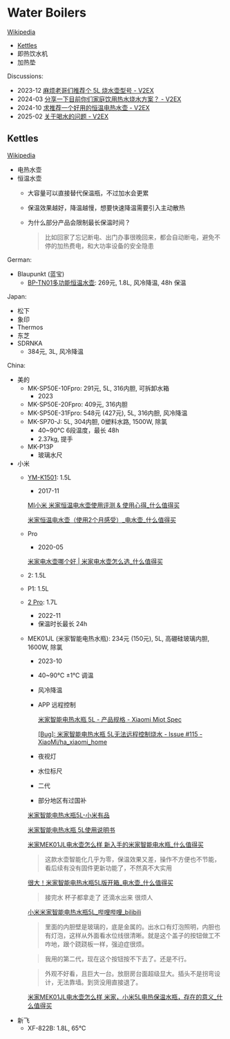 # Water Boilers
[Wikipedia](https://en.wikipedia.org/wiki/Electric_water_boiler)

- [Kettles](#kettles)
- 即热饮水机
- 加热垫

Discussions:
- 2023-12 [麻烦老哥们推荐个 5L 烧水壶型号 - V2EX](https://www.v2ex.com/t/998599)
- 2024-03 [分享一下目前你们家庭饮用热水烧水方案？ - V2EX](https://www.v2ex.com/t/1020149)
- 2024-10 [求推荐一个好用的恒温电热水壶 - V2EX](https://v2ex.com/t/1077426)
- 2025-02 [关于喝水的问题 - V2EX](https://v2ex.com/t/1110838)

## Kettles
[Wikipedia](https://en.wikipedia.org/wiki/Kettle#Electric_kettles)

- 电热水壶
- 恒温水壶
  - 大容量可以直接替代保温瓶，不过加水会更累
  - 保温效果越好，降温越慢，想要快速降温需要引入主动散热
  - 为什么部分产品会限制最长保温时间？

    > 比如回家了忘记断电、出门办事很晚回来，都会自动断电，避免不停的加热费电，和大功率设备的安全隐患

German:
- Blaupunkt (蓝宝)
  - [BP-TN01多功能恒温水壶](https://blaupunkt.com/c_cn/%E4%BA%A7%E5%93%81/bp-tn01%E5%A4%9A%E5%8A%9F%E8%83%BD%E6%81%92%E6%B8%A9%E6%B0%B4%E5%A3%B6/): 269元, 1.8L, 风冷降温, 48h 保温

Japan:
- 松下
- 象印
- Thermos
- 东芝
- SDRNKA
  - 384元, 3L, 风冷降温

China:
- 美的
  - MK-SP50E-10Fpro: 291元, 5L, 316内胆, 可拆卸水箱
    - 2023
  - MK-SP50E-20Fpro: 409元, 316内胆
  - MK-SP50E-31Fpro: 548元 (427元), 5L, 316内胆, 风冷降温
  - MK-SP70-J: 5L, 304内胆, 0塑料水路, 1500W, 除氯
    - 40~90℃ 6段温度，最长 48h
    - 2.37kg, 提手
  - MK-P13P
    - 玻璃水尺
- 小米
  - [YM-K1501](https://www.mi.com/kettle): 1.5L
    - 2017-11

    [MI小米 米家恒温电水壶使用评测 & 使用心得\_什么值得买](https://post.smzdm.com/p/437360/)

    [米家恒温电水壶（使用2个月感受）\_电水壶\_什么值得买](https://post.smzdm.com/p/av8d9zn/)
  - Pro
    - 2020-05

    [米家电水壶哪个好 | 米家电水壶怎么选\_什么值得买](https://post.smzdm.com/p/ag8lg7g7/)
  - 2: 1.5L
  - P1: 1.5L
  - [2 Pro](https://www.mi.com/tw/product/xiaomi-smart-kettle-2-pro/): 1.7L
    - 2022-11
    - 保温时长最长 24h
  - MEK01JL (米家智能电热水瓶): 234元 (150元), 5L, 高硼硅玻璃内胆, 1600W, 除氯
    - 2023-10
    - 40~90℃ ±1℃ 调温
    - 风冷降温
    - APP 远程控制

      [米家智能电热水瓶 5L - 产品规格 - Xiaomi Miot Spec](https://home.miot-spec.com/spec/xiaomi.kettle.mek01)

      [\[Bug\]: 米家智能电热水瓶 5L无法远程控制烧水 - Issue #115 - XiaoMi/ha\_xiaomi\_home](https://github.com/XiaoMi/ha_xiaomi_home/issues/115)
    - 夜视灯
    - 水位标尺
    - 二代
    - 部分地区有过国补

    [米家智能电热水瓶5L-小米有品](https://www.xiaomiyoupin.com/detail?gid=161773)

    [米家智能电热水瓶 5L使用说明书](https://home.mi.com/views/introduction.html?model=xiaomi.kettle.mek01)

    [米家MEK01JL电水壶怎么样 新入手的米家智能电水瓶\_什么值得买](https://post.smzdm.com/talk/p/awo338op/)
    > 这款水壶智能化几乎为零，保温效果又差，操作不方便也不节能，看后续有没有固件更新功能了，不然真不大实用

    [很大！米家智能电热水瓶5L版开箱\_电水壶\_什么值得买](https://post.smzdm.com/p/ag5rp76w/)
    > 接完水 杯子都拿走了 还滴水出来 很烦人

    [小米米家智能电热水瓶5L\_哔哩哔哩\_bilibili](https://www.bilibili.com/video/BV1D8411r7Dz/)
    > 里面的内胆壁是玻璃的，底是金属的。出水口有灯泡照明，内胆也有灯泡，这样从外面看水位线很清晰。就是这个盖子的按钮做工不咋地，跟个跷跷板一样，强迫症很烦。

    > 我用的第二代，现在这个按钮按不下去了。还是不行。

    > 外观不好看，且巨大一台。放厨房台面超级显大。插头不是拐弯设计，无法靠墙。到货没用直接退了。

    [米家MEK01JL电水壶怎么样 米家，小米5L电热保温水瓶，存在的意义\_什么值得买](https://post.smzdm.com/talk/p/a5x7o7vl/)
- 新飞
  - XF-822B: 1.8L, 65℃
